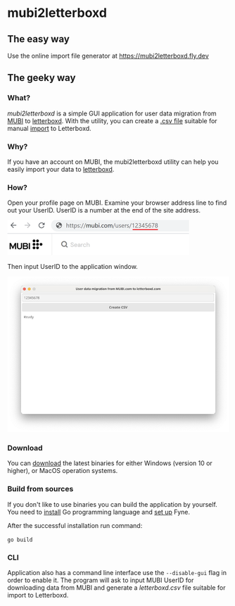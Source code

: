 # mubi2letterboxd
## The easy way
Use the online import file generator at https://mubi2letterboxd.fly.dev
## The geeky way
### What?
_mubi2letterboxd_ is a simple GUI application for user data migration from [MUBI](https://mubi.com) to [letterboxd](https://letterboxd.com). With the utility, you can create a [.csv file](https://letterboxd.com/about/importing-data/) suitable for manual [import](https://letterboxd.com/import/) to Letterboxd.

### Why?
If you have an account on MUBI, the mubi2letterboxd utility can help you easily import your data to [letterboxd](https://letterboxd.com). 

### How?
Open your profile page on MUBI. Examine your browser address line to find out your UserID. UserID is a number at the end of the site address.

![How to find UserID](server/static/img/userid_url.png "How to find UserID")

Then input UserID to the application window.

![Application window](images/window.png "Application window")

### Download

You can [download](https://github.com/hextriclosan/mubi2letterboxd/releases/latest) the latest binaries for either Windows (version 10 or higher), or MacOS operation systems.

### Build from sources
If you don't like to use binaries you can build the application by yourself.
You need to [install](https://golang.org/doc/install) Go programming language and [set up](https://developer.fyne.io/started/) Fyne.

After the successful installation run command:

`go build`

### CLI
Application also has a command line interface use the `--disable-gui` flag in order to enable it.
The program will ask to input MUBI UserID for downloading data from MUBI and generate a _letterboxd.csv_ file suitable for import to Letterboxd.
